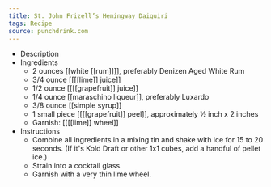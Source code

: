 ```yaml
---
title: St. John Frizell’s Hemingway Daiquiri
tags: Recipe
source: punchdrink.com
---
```


- Description
- Ingredients
	- 2 ounces [[white [[rum]]]], preferably Denizen Aged White Rum
	- 3/4 ounce [[[[lime]] juice]]
	- 1/2 ounce [[[[grapefruit]] juice]]
	- 1/4 ounce [[maraschino liqueur]], preferably Luxardo
	- 3/8 ounce [[simple syrup]]
	- 1 small piece [[[[grapefruit]] peel]], approximately ½ inch x 2 inches
	- Garnish: [[[[lime]] wheel]]
- Instructions
	- Combine all ingredients in a mixing tin and shake with ice for 15 to 20 seconds. (If it's Kold Draft or other 1x1 cubes, add a handful of pellet ice.)
	- Strain into a cocktail glass.
	- Garnish with a very thin lime wheel.